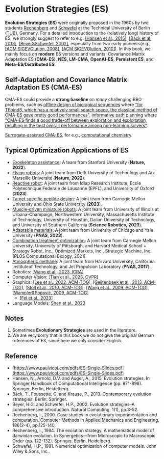 # Evolution Strategies (ES)

**Evolution Strategies (ES)** were originally proposed in the 1960s by two students [Rechenberg](https://web.archive.org/web/20180425010001/http://www.bionik.tu-berlin.de/institut/xstart.htm) and [Schwefel](https://ls11-www.cs.tu-dortmund.de/people/schwefel/) at the Technical University of Berlin ([TUB](https://www.tu.berlin/en/)), Germany. For a detailed introduction to the (relatively long) history of ES, we strongly suggest to refer to e.g. [[Hansen et al., 2015]](), [[Bäck et al., 2013]](https://link.springer.com/book/10.1007/978-3-642-40137-4), [[Beyer&Schwefel, 2002]](https://link.springer.com/article/10.1023/A:1015059928466), especially from two early pioneers(e.g., [[ACM SIGEVOlution, 2008]](https://dl.acm.org/doi/abs/10.1145/1621943.1621944), [[ACM SIGEVOlution, 2010]](https://dl.acm.org/doi/abs/10.1145/1810132.1810133)). In this book, we mainly focus on **modern** ES versions and variants: Covariance Matrix Adaptation ES (**CMA-ES**), **NES**, **LM-CMA**, **OpenAI-ES**, **Persistent ES**, and **Meta-ES/Distributed ES**.

## Self-Adaptation and Covariance Matrix Adaptation ES (CMA-ES)

CMA-ES could provide a **strong baseline** on *many* challenging BBO problems, such as [offline design of biological sequences](https://arxiv.org/pdf/2306.03111.pdf) where ["for TFbind8, which has a relatively small search space, the classical method of CMA-ES gave pretty good performances"](https://arxiv.org/pdf/2306.03111.pdf), [informative path planning](https://proceedings.mlr.press/v205/cao23b/cao23b.pdf) where ["CMA-ES finds a good trade-off between exploration and exploitation, resulting in the best overall performance among non-learning solvers"](https://proceedings.mlr.press/v205/cao23b/cao23b.pdf).

[Surrogate-assisted CMA-ES](), for e.g., [computational chemistry](https://pubs.acs.org/doi/full/10.1021/acs.jcim.2c01231).

## Typical Optimization Applications of ES

* [Exoskeleton assistance](https://www.nature.com/articles/s41586-022-05191-1): A team from Stanford University (**Nature, 2022**).
* [Flying robots](https://www.nature.com/articles/s41586-022-05182-2): A joint team from Delft University of Technology and Aix Marseille Université (**Nature, 2022**).
* [Reactive robot](https://arxiv.org/pdf/2210.04067.pdf): A joint team from Idiap Research Institute, Ecole Polytechnique Federale de Lausanne (EPFL), and University of Oxford (**2023**).
* [Target specific peptide design](https://arxiv.org/pdf/2302.01435.pdf): A joint team from Carnegie Mellon University and Ohio State University (**2023**).
* [Muscle-driven miniature robots](https://www.science.org/doi/full/10.1126/scirobotics.add1053): A joint team from University of Illinois at Urbana-Champaign, Northwestern University, Massachusetts Institute of Technology, University of Houston, Dalian University of Technology, and University of Southern California (**Science Robotics, 2023**). 
* [Adaptable materials](https://www.pnas.org/doi/abs/10.1073/pnas.2219558120): A joint team from University of Chicago and Yale University (**PNAS, 2023**).
* [Combination treatment optimization](https://journals.plos.org/ploscompbiol/article?id=10.1371/journal.pcbi.1009689): A joint team from Carnegie Mellon University, University of Pittsburgh, and Harvard Medical School + Strategy Robot, Inc., Optimized Markets, Inc., Strategic Machine, Inc. (PLOS Computational Biology, 2021).
* [Atmospheric methane](https://www.pnas.org/doi/10.1073/pnas.1616020114): A joint team from Harvard University, California Instituteof Technology, and Jet Propulsion Laboratory (**PNAS, 2017**).
* Robotics: [[Wang et al., 2023, ICRA]](https://ieeexplore.ieee.org/abstract/document/10160303)
* Computer Vision: [[Tian et al., 2023, CVPR]](https://openaccess.thecvf.com/content/CVPR2023/papers/Tian_Multi-Object_Manipulation_via_Object-Centric_Neural_Scattering_Functions_CVPR_2023_paper.pdf)
* Graphics: [[Lee et al., 2022, ACM-TOG]](https://dl.acm.org/doi/abs/10.1145/3550454.3555489), [[Geijtenbeek et al., 2013, ACM-TOG]](https://dl.acm.org/doi/abs/10.1145/2508363.2508399), [[Stoll et al., 2010, ACM-TOG]](https://dl.acm.org/doi/abs/10.1145/1882261.1866161), [[Wang et al., 2009, ACM-TOG]](https://dl.acm.org/doi/abs/10.1145/1661412.1618514), [[Wampler&Popović, 2009, ACM-TOG]](https://dl.acm.org/doi/abs/10.1145/1531326.1531366)
  * [[Fei et al., 2023]](https://arxiv.org/pdf/2304.05818.pdf)
* Language Models: [Shen et al., 2023](https://arxiv.org/pdf/2305.00593.pdf) 

## Notes

1. Sometimes **Evolutionary Strategies** are used in the literature.
2. We are very sorry that in this book we do not give the original German references of ES, since here we only consider English.

## Reference

* [https://www.paulvicol.com/pdfs/ES-Single-Slides.pdf](https://www.paulvicol.com/pdfs/ES-Single-Slides.pdf)
* Hansen, N., Arnold, D.V. and Auger, A., 2015. Evolution strategies. In Springer Handbook of Computational Intelligence (pp. 871-898). Springer, Berlin, Heidelberg.
* Bäck, T., Foussette, C. and Krause, P., 2013. Contemporary evolution strategies. Berlin: Springer.
* Beyer, H.G. and Schwefel, H.P., 2002. Evolution strategies–A comprehensive introduction. Natural Computing, 1(1), pp.3-52.
* Rechenberg, I., 2000. Case studies in evolutionary experimentation and computation. Computer Methods in Applied Mechanics and Engineering, 186(2-4), pp.125-140.
* Rechenberg, I., 1984. The evolution strategy. A mathematical model of darwinian evolution. In Synergetics—from Microscopic to Macroscopic Order (pp. 122-132). Springer, Berlin, Heidelberg.
* Schwefel, H.P., 1981. Numerical optimization of computer models. John Wiley & Sons, Inc..
